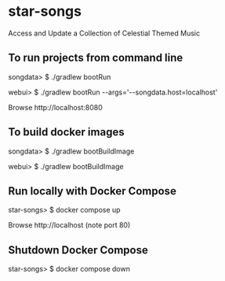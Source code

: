 # star-songs
Access and Update a Collection of Celestial Themed Music

## To run projects from command line

songdata> \$ ./gradlew bootRun

webui> \$ ./gradlew bootRun  --args='--songdata.host=localhost'

Browse http://localhost:8080


## To build docker images

songdata> \$ ./gradlew bootBuildImage

webui> \$ ./gradlew bootBuildImage


## Run locally with Docker Compose

star-songs> \$ docker compose up

Browse http://localhost (note port 80)


## Shutdown Docker Compose

star-songs> \$ docker compose down
